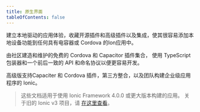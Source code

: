 ```yaml
---
title: 原生界面
tableOfContents: false
---
```


<p class='intro'>建立本地驱动的应用体验，收藏开源插件和高级插件以及集成，使其很容易添加本地设备功能到任何具有电容器或 Cordova 的Ion应用中。</p>

<docs-cards class="static-width"> <docs-card header="Ionic Native Community Plugins" href="/docs/native/community" img="/docs/assets/img/native/community-edition.png"> 

由社区建造和维护的免费的 Cordova 和 Capacitor 插件集合， 使用 TypeScript 包装器和一个前后一致的 API 和命名协议以便更容易开发。</docs-card>

<docs-card header="Ionic Native Enterprise Edition" href="/docs/enterprise/community-vs-enterprise" img="/docs/assets/img/native/enterprise-edition.png"> 

高级版支持Capaciter 和 Cordova 插件，第三方整合，以及团队构建企业级应用程序的 Ionic。</docs-card> </docs-cards>

> 这些文档适用于使用 Ionic Framework 4.0.0 或更大版本构建的应用。 关于旧的 Ionic v3 项目，请 [在这里查看](/docs/v3/native)。